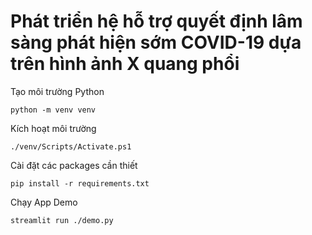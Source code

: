 # Phát triển hệ hỗ trợ quyết định lâm sàng phát hiện sớm COVID-19 dựa trên hình ảnh X quang phổi

Tạo môi trường Python

    python -m venv venv
  
Kích hoạt môi trường
  
    ./venv/Scripts/Activate.ps1

Cài đặt các packages cần thiết
  
    pip install -r requirements.txt

Chạy App Demo

    streamlit run ./demo.py

